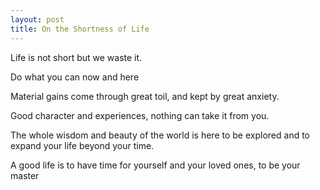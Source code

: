 ```yaml
---
layout: post
title: On the Shortness of Life
---
```



Life is not short but we waste it. 

Do what you can now and here   

Material gains come through great toil, and kept by great anxiety. 

Good character and experiences, nothing can take it from you. 

The whole wisdom and beauty of the world is here to be explored and to expand your life beyond your time. 

A good life is to have time for yourself and your loved ones, to be your master



